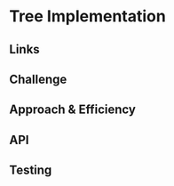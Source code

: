 # Tree Implementation
    
<!-- Short summary or background information -->
    
## Links
    
<!-- Link to pull request, passing tests, etc -->
    
## Challenge
    
<!-- Description of the challenge -->
    
## Approach & Efficiency
    
<!-- What approach did you take? Why? What is the Big O space/time for this approach? -->
    
## API
    
<!-- Description of each method publicly available to your Tree classes -->
    
## Testing
    
<!-- Description of how to run your tests -->